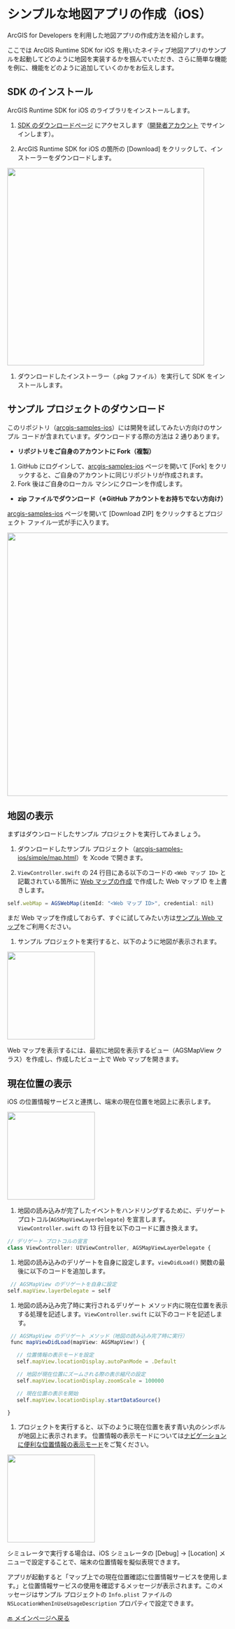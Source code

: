 # シンプルな地図アプリの作成（iOS）

ArcGIS for Developers を利用した地図アプリの作成方法を紹介します。

ここでは ArcGIS Runtime SDK for iOS を用いたネイティブ地図アプリのサンプルを起動してどのように地図を実装するかを掴んでいただき、さらに簡単な機能を例に、機能をどのように追加していくのかをお伝えします。

## SDK のインストール

ArcGIS Runtime SDK for iOS のライブラリをインストールします。

1. [SDK のダウンロードページ](https://developers.arcgis.com/downloads) にアクセスします（[開発者アカウント](https://github.com/EsriJapan/arcgis-dev-resources/blob/gh-pages/pages/get-dev-account.md) でサインインします）。

1. ArcGIS Runtime SDK for iOS の箇所の [Download] をクリックして、インストーラーをダウンロードします。

 <img src="http://s3-ap-northeast-1.amazonaws.com/test-ozawa/github-image/sdk-download.png" width="450px">

1. ダウンロードしたインストーラー（.pkg ファイル）を実行して SDK をインストールします。

## サンプル プロジェクトのダウンロード

このリポジトリ（[arcgis-samples-ios](https://github.com/EsriJapan/arcgis-samples-ios)）には開発を試してみたい方向けのサンプル コードが含まれています。ダウンロードする際の方法は 2 通りあります。

* __リポジトリをご自身のアカウントに Fork（複製）__

 1. GitHub にログインして、[arcgis-samples-ios](https://github.com/EsriJapan/arcgis-samples-ios) ページを開いて [Fork] をクリックすると、ご自身のアカウントに同じリポジトリが作成されます。
 1. Fork 後はご自身のローカル マシンにクローンを作成します。


* __zip ファイルでダウンロード（※GitHub アカウントをお持ちでない方向け）__

 [arcgis-samples-ios](https://github.com/EsriJapan/arcgis-samples-ios) ページを開いて [Download ZIP] をクリックするとプロジェクト ファイル一式が手に入ります。

 <img src="http://apps.esrij.com/arcgis-dev/guide/img/startup/sample-download.png" width="600px">

## 地図の表示

まずはダウンロードしたサンプル プロジェクトを実行してみましょう。

1. ダウンロードしたサンプル プロジェクト（[arcgis-samples-ios/simple/map.html](https://github.com/EsriJapan/arcgis-samples-ios/blob/gh-pages/simple/map.html)）を Xcode で開きます。

1. `ViewController.swift` の 24 行目にある以下のコードの `<Web マップ ID>` と記載されている箇所に [Web マップの作成](https://github.com/EsriJapan/arcgis-dev-resources/blob/gh-pages/pages/create-webmap.md) で作成した Web マップ ID を上書きします。

 ```javascript
 self.webMap = AGSWebMap(itemId: "<Web マップ ID>", credential: nil)
 ```

 まだ Web マップを作成しておらず、すぐに試してみたい方は[サンプル Web マップ](https://www.arcgis.com/home/item.html?id=d3ee769333954213b2f7e894e8e1032c)をご利用ください。

1. サンプル プロジェクトを実行すると、以下のように地図が表示されます。

 <img src="http://s3-ap-northeast-1.amazonaws.com/test-ozawa/github-image/map-app.png" width="200px">

 Web マップを表示するには、最初に地図を表示するビュー（AGSMapView クラス）を作成し、作成したビュー上で Web マップを開きます。

## 現在位置の表示

iOS の位置情報サービスと連携し、端末の現在位置を地図上に表示します。

 <img src="http://s3-ap-northeast-1.amazonaws.com/test-ozawa/github-image/location-app.png" width="200px">

1. 地図の読み込みが完了したイベントをハンドリングするために、デリゲート プロトコル(`AGSMapViewLayerDelegate`)
を宣言します。`ViewController.swift` の 13 行目を以下のコードに置き換えます。

 ```javascript
 // デリゲート プロトコルの宣言
 class ViewController: UIViewController, AGSMapViewLayerDelegate {
 ```

1. 地図の読み込みのデリゲートを自身に設定します。`viewDidLoad()` 関数の最後に以下のコードを追加します。

 ```javascript
  // AGSMapView のデリゲートを自身に設定
 self.mapView.layerDelegate = self
 ```

1. 地図の読み込み完了時に実行されるデリゲート メソッド内に現在位置を表示する処理を記述します。`ViewController.swift` に以下のコードを記述します。

 ```javascript
  // AGSMapView のデリゲート メソッド（地図の読み込み完了時に実行）
  func mapViewDidLoad(mapView: AGSMapView!) {

    // 位置情報の表示モードを設定
    self.mapView.locationDisplay.autoPanMode = .Default

    // 地図が現在位置にズームされる際の表示縮尺の設定
    self.mapView.locationDisplay.zoomScale = 100000

    // 現在位置の表示を開始
    self.mapView.locationDisplay.startDataSource()

 }
 ```

1. プロジェクトを実行すると、以下のように現在位置を表す青い丸のシンボルが地図上に表示されます。
位置情報の表示モードについては[ナビゲーションに便利な位置情報の表示モード](https://geonet.esri.com/docs/DOC-6533)をご覧ください。

 <img src="http://s3-ap-northeast-1.amazonaws.com/test-ozawa/github-image/location-app.gif" width="200px">

 シミュレータで実行する場合は、iOS シミュレータの [Debug] → [Location] メニューで設定することで、端末の位置情報を擬似表現できます。

 アプリが起動すると「マップ上での現在位置確認に位置情報サービスを使用します。」と位置情報サービスの使用を確認するメッセージが表示されます。このメッセージはサンプル プロジェクトの `Info.plist` ファイルの `NSLocationWhenInUseUsageDescription` プロパティで設定できます。

[:back: メインページへ戻る](https://github.com/EsriJapan/arcgis-dev-resources/blob/gh-pages/README.md)
